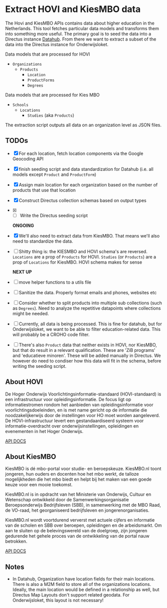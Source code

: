 # Extract HOVI and KiesMBO data
The Hovi and KiesMBO APIs contains data about higher education in the Netherlands. This tool fetches particular data models and transforms them into something more useful. The primary goal is to seed the data into a Directus instance [Datahub](https://datahub.onderwijs.in). From there we want to extract a subset of the data into the Directus instance for Onderwijsloket.

Data models that are processed for HOVI
- `Organizations`
  - `Products`
    - `Location`
    - `ProductForms`
    - `Degrees`

Data models that are processed for Kies MBO
- `Schools`
  - `Locations`
    - `Studies` (aka `Products`)

The extraction script outputs all data on an organization level as JSON files.


## TODOs
- [x] For each location, fetch location components via the Google Geocoding API
- [x] finish seeding script and data standardization for Datahub (i.e. all models except `Product` and `ProductForm`)
- [x] Assign main location for each organization based on the number of products that use that location
- [x] Construct Directus collection schemas based on output types
- [x] - [ ] Write the Directus seeding script

   **ONGOING**
- [x] We'll also need to extract data from KiesMBO. That means we'll also need to standardize the data. 
- [ ] Shitty thing is: the KIESMBO and HOVI schema's are reversed. `Locations` are a prop of `Products` for HOVI. `Studies` (or `Products`) are a prop of `Locations` for KiesMBO. HOVI schema makes for sense

   **NEXT UP**
- [ ] move helper functions to a utils file
- [ ] Sanitize the data. Properly format emails and phones, websites etc
- [ ] Consider whether to split products into multiple sub collections (such as `Degrees`). Need to analyze the repetitive datapoints where collections might be needed.
- [ ] Currently, all data is being processed. This is fine for datahub, but for Onderwijsloket, we want to be able to filter education-related data. This will probably be a CROHO code filter.
- [ ] There's also `Product` data that neither exists in HOVI, nor KiesMBO, but that do result in a relevant qualification. These are 'ZiB programs' and 'educatieve minoren'. These will be added manually in Directus. We however do need to condiser how this data will fit in the schema, before writing the seeding script.


## About HOVI
De Hoger Onderwijs Voorlichtingsinformatie-standaard (HOVI-standaard) is een infrastructuur voor opleidingsinformatie. De focus ligt op informatiestromen rondom het aanbieden van opleidingsinformatie voor voorlichtingsdoeleinden, en is met name gericht op de informatie die noodzakelijkerwijs door de instellingen voor HO moet worden aangeleverd. De HOVI-infrastructuur levert een gestandaardiseerd systeem voor informatie-overdracht over onderwijsinstellingen, opleidingen en evenementen in het Hoger Onderwijs.

[API DOCS](https://api.hovi.nl/hovi-api-test/)

## About KiesMBO
KiesMBO is dé mbo-portal voor studie- en beroepskeuze. KiesMBO.nl toont jongeren, hun ouders en docenten hoe het mbo werkt, de talloze mogelijkheden die het mbo biedt en helpt bij het maken van een goede keuze voor een mooie toekomst.

KiesMBO.nl is in opdracht van het Ministerie van Onderwijs, Cultuur en Wetenschap ontwikkeld door de Samenwerkingsorganisatie Beroepsonderwijs Bedrijfsleven (SBB), in samenwerking met de MBO Raad, de VO-raad, het georganiseerd bedrijfsleven en jongerenorganisaties. 

KiesMBO.nl wordt voortdurend ververst met actuele cijfers en informatie van de scholen en SBB over beroepen, opleidingen en de arbeidsmarkt. Om aan te sluiten op de belevingswereld van de doelgroep, zijn jongeren gedurende het gehele proces van de ontwikkeling van de portal nauw betrokken.  

[API DOCS](https://gateway-portal.s-bb.nl/api-details#api=kiesmbo-api&operation=Export)


## Notes
- In Datahub, Organization have location fields for their main locations. There is also a M2M field to store all of the organizations locations. Ideally, the main location would be defined in a relationship as well, but Directus Map Layouts don't support related geodata. For Onderwijsloket, this layout is not necessary!